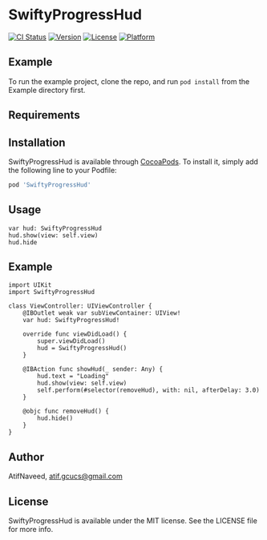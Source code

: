 # SwiftyProgressHud

[![CI Status](https://img.shields.io/travis/AtifNaveed/SwiftyProgressHud.svg?style=flat)](https://travis-ci.org/AtifNaveed/SwiftyProgressHud)
[![Version](https://img.shields.io/cocoapods/v/SwiftyProgressHud.svg?style=flat)](https://cocoapods.org/pods/SwiftyProgressHud)
[![License](https://img.shields.io/cocoapods/l/SwiftyProgressHud.svg?style=flat)](https://cocoapods.org/pods/SwiftyProgressHud)
[![Platform](https://img.shields.io/cocoapods/p/SwiftyProgressHud.svg?style=flat)](https://cocoapods.org/pods/SwiftyProgressHud)

## Example

To run the example project, clone the repo, and run `pod install` from the Example directory first.

## Requirements

## Installation

SwiftyProgressHud is available through [CocoaPods](https://cocoapods.org). To install
it, simply add the following line to your Podfile:

```ruby
pod 'SwiftyProgressHud'
```

## Usage
    var hud: SwiftyProgressHud
    hud.show(view: self.view)
    hud.hide

## Example

    import UIKit
    import SwiftyProgressHud

    class ViewController: UIViewController {
        @IBOutlet weak var subViewContainer: UIView!
        var hud: SwiftyProgressHud!
    
        override func viewDidLoad() {
            super.viewDidLoad()
            hud = SwiftyProgressHud()
        }
    
        @IBAction func showHud(_ sender: Any) {
            hud.text = "Loading"
            hud.show(view: self.view)
            self.perform(#selector(removeHud), with: nil, afterDelay: 3.0)
        }
    
        @objc func removeHud() {
            hud.hide()
        }
    }

## Author

AtifNaveed, atif.gcucs@gmail.com

## License

SwiftyProgressHud is available under the MIT license. See the LICENSE file for more info.
